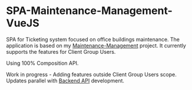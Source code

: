 # SPA-Maintenance-Management-VueJS


SPA for Ticketing system focused on office buildings maintenance.
The application is based on my [Maintenance-Management](https://github.com/Moramarth/Maintenance-Management) project.
It currently supports the features for Client Group Users.

Using 100% Composition API.

Work in progress -  Adding features outside Client Group Users scope.
Updates parallel with [Backend API](https://github.com/Moramarth/Maintenance-Management/tree/main/maintenance_management/api) development.
